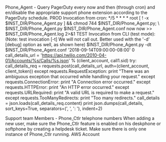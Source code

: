 Phone_Agent - Query PagerDuty every now and then (through cron) and
              en/disable the appropriate support phone extension according to
              the PagerDuty schedule.
PROD Invocation from cron:
*/5 * * * * root [ ! -x $INST_DIR/Phone_Agent.py ] && chmod 744 $INST_DIR/Phone_Agent.py; \\
$INST_DIR/Phone_Agent.py $INST_DIR/Phone_Agent.conf now now >> $INST_DIR/Phone_Agent.log 2>&1
TEST Invocation from CLI (test mode):
  (Note: test invocation [-t] We will not call out. Better used with the '-d' [debug] option as well, as shown here)
$INST_DIR/Phone_Agent.py -dt $INST_DIR/Phone_Agent.conf '2018-09-14T09:00:00-08:00' 0
       call_details_url = 'https://api.twilio.com/2010-04-01/Accounts/%s/Calls/%s.json' % (client_account, call1.sid)
       try:
           call_details_req = requests.post(call_details_url, auth=(client_account, client_token))
       except requests.RequestException: print "There was an ambiguous exception that occurred while handling your request."
       except requests.ConnectionError:  print "A Connection error occurred."
       except requests.HTTPError:        print "An HTTP error occurred."
       except requests.URLRequired:      print "A valid URL is required to make a request."
       except requests.TooManyRedirects: print "Too many redirects."
       call_details = json.loads(call_details_req.content)
       print json.dumps(call_details, sort_keys=True, separators=(', ', ': '), indent=2)


Support team Members - Phone_Ctlr telephone numbers
When adding a new user, make sure the Phone_Ctlr feature is enabled
on his deskphone or softphone by creating a helpdesk ticket.
Make sure there is only one instance of Phone_Ctlr running.
AWS Account

